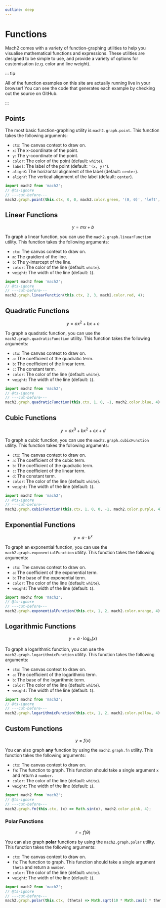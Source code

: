 ```yaml
---
outline: deep
---
```


# Functions

Mach2 comes with a variety of function-graphing utilities to help you visualise mathematical functions and expressions. These utilities are designed to be simple to use, and provide a variety of options for customisation (e.g. color and line weight).

::: tip

All of the function examples on this site are actually running live in your browser! You can see the code that generates each example by checking out the source on GitHub.

:::

## Points

The most basic function-graphing utility is `mach2.graph.point`. This function takes the following arguments:

- `ctx`: The canvas context to draw on.
- `x`: The x-coordinate of the point.
- `y`: The y-coordinate of the point.
- `color`: The color of the point (default: `white`).
- `label`: The label of the point (default: `'(x, y)'`).
- `alignX`: The horizontal alignment of the label (default: `center`).
- `alignY`: The vertical alignment of the label (default: `center`).

```ts twoslash
import mach2 from 'mach2';
// @ts-ignore
// ---cut-before---
mach2.graph.point(this.ctx, 0, 0, mach2.color.green, '(0, 0)', 'left', 'bottom');
```

<div class="canvas">
    <canvas class="mach2" id="example1"></canvas>
</div>


## Linear Functions

$$ y = mx + b $$

To graph a linear function, you can use the `mach2.graph.linearFunction` utility. This function takes the following arguments:

- `ctx`: The canvas context to draw on.
- `m`: The graidient of the line.
- `b`: The y-intercept of the line.
- `color`: The color of the line (default: `white`).
- `weight`: The width of the line (default: `1`).


```ts twoslash
import mach2 from 'mach2';
// @ts-ignore
// ---cut-before---
mach2.graph.linearFunction(this.ctx, 2, 3, mach2.color.red, 4);
```

<div class="canvas">
    <canvas class="mach2" id="example2"></canvas>
</div>

## Quadratic Functions

$$ y = ax^2 + bx + c $$

To graph a quadratic function, you can use the `mach2.graph.quadraticFunction` utility. This function takes the following arguments:

- `ctx`: The canvas context to draw on.
- `a`: The coefficient of the quadratic term.
- `b`: The coefficient of the linear term.
- `c`: The constant term.
- `color`: The color of the line (default: `white`).
- `weight`: The width of the line (default: `1`).

```ts twoslash
import mach2 from 'mach2';
// @ts-ignore
// ---cut-before---
mach2.graph.quadraticFunction(this.ctx, 1, 0, -1, mach2.color.blue, 4);
```

<div class="canvas">
    <canvas class="mach2" id="example3"></canvas>
</div>

## Cubic Functions

$$ y = ax^3 + bx^2 + cx + d $$

To graph a cubic function, you can use the `mach2.graph.cubicFunction` utility. This function takes the following arguments:

- `ctx`: The canvas context to draw on.
- `a`: The coefficient of the cubic term.
- `b`: The coefficient of the quadratic term.
- `c`: The coefficient of the linear term.
- `d`: The constant term.
- `color`: The color of the line (default: `white`).
- `weight`: The width of the line (default: `1`).

```ts twoslash
import mach2 from 'mach2';
// @ts-ignore
// ---cut-before---
mach2.graph.cubicFunction(this.ctx, 1, 0, 0, -1, mach2.color.purple, 4);
```

<div class="canvas">
    <canvas class="mach2" id="example4"></canvas>
</div>

## Exponential Functions

$$ y = a \cdot b^x $$

To graph an exponential function, you can use the `mach2.graph.exponentialFunction` utility. This function takes the following arguments:

- `ctx`: The canvas context to draw on.
- `a`: The coefficient of the exponential term.
- `b`: The base of the exponential term.
- `color`: The color of the line (default: `white`).
- `weight`: The width of the line (default: `1`).

```ts twoslash
import mach2 from 'mach2';
// @ts-ignore
// ---cut-before---
mach2.graph.exponentialFunction(this.ctx, 1, 2, mach2.color.orange, 4);
```

<div class="canvas">
    <canvas class="mach2" id="example5"></canvas>
</div>

## Logarithmic Functions

$$ y = a \cdot \log_b(x) $$

To graph a logarithmic function, you can use the `mach2.graph.logarithmicFunction` utility. This function takes the following arguments:

- `ctx`: The canvas context to draw on.
- `a`: The coefficient of the logarithmic term.
- `b`: The base of the logarithmic term.
- `color`: The color of the line (default: `white`).
- `weight`: The width of the line (default: `1`).

```ts twoslash
import mach2 from 'mach2';
// @ts-ignore
// ---cut-before---
mach2.graph.logarithmicFunction(this.ctx, 1, 2, mach2.color.yellow, 4);
```

<div class="canvas">
    <canvas class="mach2" id="example6"></canvas>
</div>

## Custom Functions

$$ y = f(x) $$

You can also graph **any** function by using the `mach2.graph.fn` utility. This function takes the following arguments:

- `ctx`: The canvas context to draw on.
- `fn`: The function to graph. This function should take a single argument `x` and return a `number`.
- `color`: The color of the line (default: `white`).
- `weight`: The width of the line (default: `1`).

```ts twoslash
import mach2 from 'mach2';
// @ts-ignore
// ---cut-before---
mach2.graph.fn(this.ctx, (x) => Math.sin(x), mach2.color.pink, 4);
```
<div class="canvas">
    <canvas class="mach2" id="example7"></canvas>
</div>

### Polar Functions

$$ r = f(\theta) $$

You can also graph **polar** functions by using the `mach2.graph.polar` utility. This function takes the following arguments:

- `ctx`: The canvas context to draw on.
- `fn`: The function to graph. This function should take a single argument `theta` and return a `number`.
- `color`: The color of the line (default: `white`).
- `weight`: The width of the line (default: `1`).

```ts twoslash
import mach2 from 'mach2';
// @ts-ignore
// ---cut-before---
mach2.graph.polar(this.ctx, (theta) => Math.sqrt(10 * Math.cos(2 * theta)), mach2.color.green, 4);
```

<div class="canvas">
    <canvas class="mach2" id="example8"></canvas>
</div>

<script>
    import mach2 from 'mach2';

    const darkmode = document.querySelector('html').classList.contains('dark');

    const bg = darkmode ? mach2.color.black : mach2.color.white;
    const foreground = darkmode ? mach2.color.white : mach2.color.black;

    // vue will await this script, so we need to async load the canvas
    setTimeout(() => {
        const canvas = document.getElementById('example1');

        if (canvas) {
            const scene2 = mach2.scene(canvas, {
                background: bg
            });

            scene2.add(
                new class extends mach2.Static {
                    mount() {
                        if (!this.ctx) return;

                        mach2.graph.axis(this.ctx, undefined, mach2.color.opacity(foreground, 0.4));

                        mach2.graph.point(this.ctx, 0, 0, mach2.color.green, '(0, 0)', 'left', 'bottom', foreground);
                    }
                }
            );

            scene2.start();
        }

        const canvas2 = document.getElementById('example2');

        if (canvas2) {
            const scene = mach2.scene(canvas2, {
                background: bg
            });;

            scene.add(
                new class extends mach2.Dynamic {
                    update() {
                        if (!this.ctx) return;

                        mach2.graph.axis(this.ctx, undefined, mach2.color.opacity(foreground, 0.4));

                        mach2.graph.linearFunction(this.ctx, 2, 3, mach2.color.red, 4);

                        mach2.graph.point(this.ctx, 0, 3, mach2.color.red, undefined, undefined, 'bottom', foreground);
                        mach2.graph.point(this.ctx, -1.5, 0, mach2.color.red, undefined, 'left', undefined, foreground);
                    }
                }
            );

            scene.start();
        }

        const canvas3 = document.getElementById('example3');

        if (canvas3) {
            const scene = mach2.scene(canvas3, {
                background: bg
            });;

            scene.add(
                new class extends mach2.Dynamic {
                    update() {
                        if (!this.ctx) return;

                        mach2.graph.axis(this.ctx, undefined, mach2.color.opacity(foreground, 0.4));

                        mach2.graph.quadraticFunction(this.ctx, 1, 0, -1, mach2.color.blue, 4);

                        mach2.graph.point(this.ctx, 0, -1, mach2.color.blue, undefined, undefined, 'bottom', foreground);
                        mach2.graph.point(this.ctx, 1, 0, mach2.color.blue, undefined, 'left', undefined, foreground);
                        mach2.graph.point(this.ctx, -1, 0, mach2.color.blue, undefined, 'left', undefined, foreground);
                    }
                }
            );

            scene.start();
        }

        const canvas4 = document.getElementById('example4');

        if (canvas4) {
            const scene = mach2.scene(canvas4, {
                background: bg
            });;

            scene.add(
                new class extends mach2.Dynamic {
                    update() {
                        if (!this.ctx) return;

                        mach2.graph.axis(this.ctx, undefined, mach2.color.opacity(foreground, 0.4));

                        mach2.graph.cubicFunction(this.ctx, 1, 0, 0, -1, mach2.color.purple, 4);

                        mach2.graph.point(this.ctx, 0, -1, mach2.color.purple, undefined, undefined, 'bottom', foreground);
                        mach2.graph.point(this.ctx, 1, 0, mach2.color.purple, undefined, 'left', undefined, foreground);
                        mach2.graph.point(this.ctx, -1, -2, mach2.color.purple, undefined, 'left', undefined, foreground);
                    }
                }
            );

            scene.start();
        }

        const canvas5 = document.getElementById('example5');

        if (canvas5) {
            const scene = mach2.scene(canvas5, {
                background: bg
            });;

            scene.add(
                new class extends mach2.Dynamic {
                    update() {
                        if (!this.ctx) return;

                        mach2.graph.axis(this.ctx, undefined, mach2.color.opacity(foreground, 0.4));

                        mach2.graph.exponentialFunction(this.ctx, 1, 2, mach2.color.orange, 4);

                        mach2.graph.point(this.ctx, 0, 1, mach2.color.orange, undefined, undefined, 'bottom', foreground);
                        mach2.graph.point(this.ctx, 1, 2, mach2.color.orange, undefined, 'left', undefined, foreground);
                        mach2.graph.point(this.ctx, -1, 0.5, mach2.color.orange, undefined, 'left', undefined, foreground);
                    }
                }
            );

            scene.start();
        }

        const canvas6 = document.getElementById('example6');

        if (canvas6) {
            const scene = mach2.scene(canvas6, {
                background: bg
            });;

            scene.add(
                new class extends mach2.Dynamic {
                    update() {
                        if (!this.ctx) return;

                        mach2.graph.axis(this.ctx, undefined, mach2.color.opacity(foreground, 0.4));

                        mach2.graph.logarithmicFunction(this.ctx, 1, 2, mach2.color.yellow, 4);

                        mach2.graph.point(this.ctx, 1, 0, mach2.color.yellow, undefined, undefined, 'bottom', foreground);
                        mach2.graph.point(this.ctx, 2, 1, mach2.color.yellow, undefined, 'left', undefined, foreground);
                        mach2.graph.point(this.ctx, 0.5, -1, mach2.color.yellow, undefined, 'left', undefined, foreground);
                    }
                }
            );

            scene.start();
        }

        const canvas7 = document.getElementById('example7');

        if (canvas7) {
            const scene = mach2.scene(canvas7, {
                background: bg
            });;

            scene.add(
                new class extends mach2.Dynamic {
                    update() {
                        if (!this.ctx) return;

                        mach2.graph.axis(this.ctx, undefined, mach2.color.opacity(foreground, 0.4));

                        mach2.graph.fn(this.ctx, (x) => Math.sin(x), mach2.color.pink, 4);
                    }
                }
            );

            scene.start();
        }

        const canvas8 = document.getElementById('example8');

        if (canvas8) {
            const scene = mach2.scene(canvas8, {
                background: bg
            });;

            scene.add(
                new class extends mach2.Dynamic {
                    update() {
                        if (!this.ctx) return;

                        mach2.graph.axis(this.ctx, undefined, mach2.color.opacity(foreground, 0.4));

                        mach2.graph.polar(this.ctx, (theta) => Math.sqrt(10 * Math.cos(2 * theta)), mach2.color.green, 4);
                    }
                }
            );

            scene.start();
        }
    }, 0)
</script>
